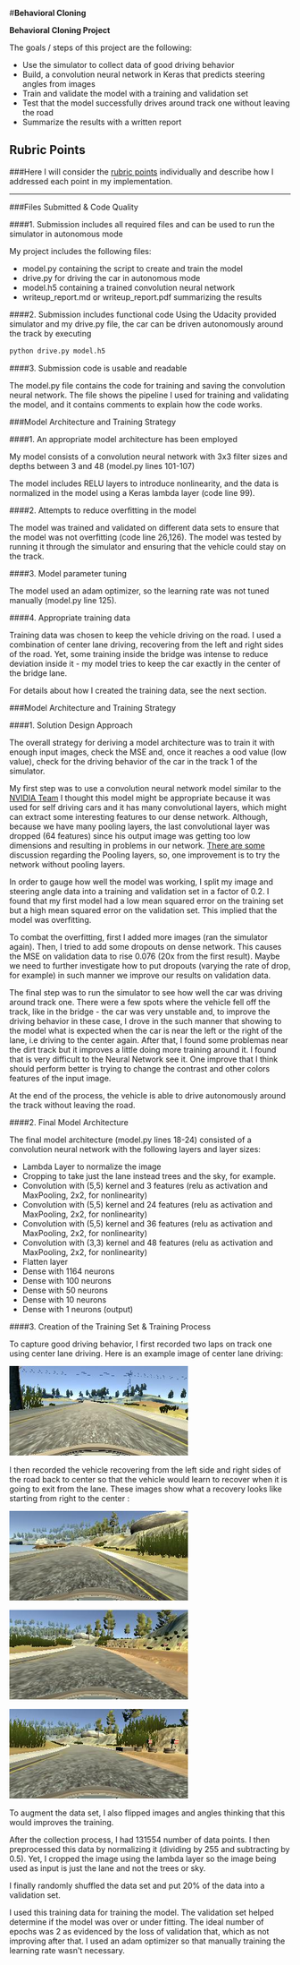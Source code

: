 #**Behavioral Cloning** 


**Behavioral Cloning Project**

The goals / steps of this project are the following:
* Use the simulator to collect data of good driving behavior
* Build, a convolution neural network in Keras that predicts steering angles from images
* Train and validate the model with a training and validation set
* Test that the model successfully drives around track one without leaving the road
* Summarize the results with a written report


[//]: # (Image References)

[image1]: ./examples/placeholder.png "Model Visualization"
[image2]: ./examples/center_2017_10_31_21_29_37_313.jpeg "Center image inside car"
[image3]: ./examples/center_2017_11_04_16_33_21_586.jpeg "Recovery Image"
[image4]: ./examples/center_2017_11_05_12_32_34_861.jpeg "Recovery Image"
[image5]: ./examples/center_2017_11_05_12_32_37_115.jpeg "Recovery Image"

## Rubric Points
###Here I will consider the [rubric points](https://review.udacity.com/#!/rubrics/432/view) individually and describe how I addressed each point in my implementation.  

---
###Files Submitted & Code Quality

####1. Submission includes all required files and can be used to run the simulator in autonomous mode

My project includes the following files:
* model.py containing the script to create and train the model
* drive.py for driving the car in autonomous mode
* model.h5 containing a trained convolution neural network 
* writeup_report.md or writeup_report.pdf summarizing the results

####2. Submission includes functional code
Using the Udacity provided simulator and my drive.py file, the car can be driven autonomously around the track by executing 
```sh
python drive.py model.h5
```

####3. Submission code is usable and readable

The model.py file contains the code for training and saving the convolution neural network. The file shows the pipeline I used for training and validating the model, and it contains comments to explain how the code works.

###Model Architecture and Training Strategy

####1. An appropriate model architecture has been employed

My model consists of a convolution neural network with 3x3 filter sizes and depths between 3 and 48 (model.py lines 101-107) 

The model includes RELU layers to introduce nonlinearity, and the data is normalized in the model using a Keras lambda layer (code line 99). 

####2. Attempts to reduce overfitting in the model

The model was trained and validated on different data sets to ensure that the model was not overfitting (code line 26,126). The model was tested by running it through the simulator and ensuring that the vehicle could stay on the track.

####3. Model parameter tuning

The model used an adam optimizer, so the learning rate was not tuned manually (model.py line 125).

####4. Appropriate training data

Training data was chosen to keep the vehicle driving on the road. I used a combination of center lane driving, recovering from the left and right sides of the road. Yet, some training inside the bridge was intense to reduce deviation inside it - my model tries to keep the car exactly in the center of the bridge lane.

For details about how I created the training data, see the next section. 

###Model Architecture and Training Strategy

####1. Solution Design Approach

The overall strategy for deriving a model architecture was to train it with enough input images, check the MSE and, once it reaches a ood value (low value), check for the driving behavior of the car in the track 1 of the simulator.

My first step was to use a convolution neural network model similar to the [NVIDIA Team](https://devblogs.nvidia.com/parallelforall/deep-learning-self-driving-cars/) I thought this model might be appropriate because it was used for self driving cars and it has many convolutional layers, which might can extract some interesting features to our dense network.
Although, because we have many pooling layers, the last convolutional layer was dropped (64 features) since his output image was getting too low dimensions and resulting in problems in our network. [There are some](https://www.reddit.com/r/MachineLearning/comments/2lmo0l/ama_geoffrey_hinton/clyj4jv/) discussion regarding the Pooling layers, so, one improvement is to try the network without pooling layers.

In order to gauge how well the model was working, I split my image and steering angle data into a training and validation set in a factor of 0.2. I found that my first model had a low mean squared error on the training set but a high mean squared error on the validation set. This implied that the model was overfitting. 

To combat the overfitting, first I added more images (ran the simulator again). Then, I tried to add some dropouts on dense network. This causes the MSE on validation data to rise 0.076 (20x from the first result). Maybe we need to further investigate how to put dropouts (varying the rate of drop, for example) in such manner we improve our results on validation data.  

The final step was to run the simulator to see how well the car was driving around track one. There were a few spots where the vehicle fell off the track, like in the bridge - the car was very unstable and, to improve the driving behavior in these case, I drove in the such manner that showing to the model what is expected when the car is near the left or the right of the lane, i.e driving to the center again. After that, I found some problemas near the dirt track but it improves a little doing more training around it. I found that is very difficult to the Neural Network see it. One improve that I think should perform better is trying to change the contrast and other colors features of the input image.

At the end of the process, the vehicle is able to drive autonomously around the track without leaving the road.

####2. Final Model Architecture

The final model architecture (model.py lines 18-24) consisted of a convolution neural network with the following layers and layer sizes:

- Lambda Layer to normalize the image
- Cropping to take just the lane instead trees and the sky, for example.
- Convolution with (5,5) kernel and 3 features (relu as activation and MaxPooling, 2x2, for nonlinearity)
- Convolution with (5,5) kernel and 24 features (relu as activation and MaxPooling, 2x2, for nonlinearity)
- Convolution with (5,5) kernel and 36 features (relu as activation and MaxPooling, 2x2, for nonlinearity)
- Convolution with (3,3) kernel and 48 features (relu as activation and MaxPooling, 2x2, for nonlinearity)
- Flatten layer
- Dense with 1164 neurons
- Dense with 100 neurons
- Dense with 50 neurons
- Dense with 10 neurons
- Dense with 1 neurons (output)

####3. Creation of the Training Set & Training Process

To capture good driving behavior, I first recorded two laps on track one using center lane driving. Here is an example image of center lane driving:

![alt text][image2]

I then recorded the vehicle recovering from the left side and right sides of the road back to center so that the vehicle would learn to recover when it is going to exit from the lane. These images show what a recovery looks like starting from right to the center :

![alt text][image3]

![alt text][image4]

![alt text][image5]

To augment the data set, I also flipped images and angles thinking that this would improves the training. 

After the collection process, I had 131554 number of data points. I then preprocessed this data by normalizing it (dividing by 255 and subtracting by 0.5). Yet, I cropped the image using the lambda layer so the image being used as input is just the lane and not the trees or sky.

I finally randomly shuffled the data set and put 20% of the data into a validation set. 

I used this training data for training the model. The validation set helped determine if the model was over or under fitting. The ideal number of epochs was 2 as evidenced by the loss of validation that, which as not improving after that. I used an adam optimizer so that manually training the learning rate wasn't necessary.


